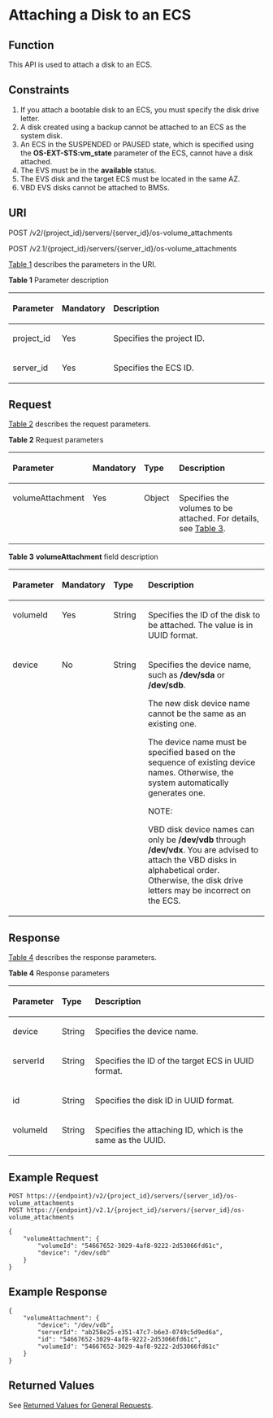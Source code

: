 # Attaching a Disk to an ECS<a name="EN-US_TOPIC_0031167350"></a>

## Function<a name="section53922917165259"></a>

This API is used to attach a disk to an ECS.

## Constraints<a name="section64211377173223"></a>

1.  If you attach a bootable disk to an ECS, you must specify the disk drive letter.
2.  A disk created using a backup cannot be attached to an ECS as the system disk.
3.  An ECS in the SUSPENDED or PAUSED state, which is specified using the  **OS-EXT-STS:vm\_state**  parameter of the ECS, cannot have a disk attached.
4.  The EVS must be in the  **available**  status.
5.  The EVS disk and the target ECS must be located in the same AZ.
6.  VBD EVS disks cannot be attached to BMSs.

## URI<a name="section51121191165259"></a>

POST /v2/\{project\_id\}/servers/\{server\_id\}/os-volume\_attachments

POST /v2.1/\{project\_id\}/servers/\{server\_id\}/os-volume\_attachments

[Table 1](#table60562285165259)  describes the parameters in the URI.

**Table  1**  Parameter description

<a name="table60562285165259"></a>
<table><thead align="left"><tr id="row4861884165259"><th class="cellrowborder" valign="top" width="16.98%" id="mcps1.2.4.1.1"><p id="p5187119"><a name="p5187119"></a><a name="p5187119"></a>Parameter</p>
</th>
<th class="cellrowborder" valign="top" width="17.549999999999997%" id="mcps1.2.4.1.2"><p id="p17503500"><a name="p17503500"></a><a name="p17503500"></a>Mandatory</p>
</th>
<th class="cellrowborder" valign="top" width="65.47%" id="mcps1.2.4.1.3"><p id="p8497414"><a name="p8497414"></a><a name="p8497414"></a>Description</p>
</th>
</tr>
</thead>
<tbody><tr id="row63809876165259"><td class="cellrowborder" valign="top" width="16.98%" headers="mcps1.2.4.1.1 "><p id="p1217433165259"><a name="p1217433165259"></a><a name="p1217433165259"></a>project_id</p>
</td>
<td class="cellrowborder" valign="top" width="17.549999999999997%" headers="mcps1.2.4.1.2 "><p id="p31503226165259"><a name="p31503226165259"></a><a name="p31503226165259"></a>Yes</p>
</td>
<td class="cellrowborder" valign="top" width="65.47%" headers="mcps1.2.4.1.3 "><p id="p37593705"><a name="p37593705"></a><a name="p37593705"></a>Specifies the project ID.</p>
</td>
</tr>
<tr id="row59999756151519"><td class="cellrowborder" valign="top" width="16.98%" headers="mcps1.2.4.1.1 "><p id="p28142050151519"><a name="p28142050151519"></a><a name="p28142050151519"></a>server_id</p>
</td>
<td class="cellrowborder" valign="top" width="17.549999999999997%" headers="mcps1.2.4.1.2 "><p id="p64913614151519"><a name="p64913614151519"></a><a name="p64913614151519"></a>Yes</p>
</td>
<td class="cellrowborder" valign="top" width="65.47%" headers="mcps1.2.4.1.3 "><p id="p23511349151519"><a name="p23511349151519"></a><a name="p23511349151519"></a>Specifies the ECS ID.</p>
</td>
</tr>
</tbody>
</table>

## Request<a name="section8194118165259"></a>

[Table 2](#table38613152151549)  describes the request parameters.

**Table  2**  Request parameters

<a name="table38613152151549"></a>
<table><thead align="left"><tr id="row40874938151549"><th class="cellrowborder" valign="top" width="16.831683168316832%" id="mcps1.2.5.1.1"><p id="p22535719151549"><a name="p22535719151549"></a><a name="p22535719151549"></a>Parameter</p>
</th>
<th class="cellrowborder" valign="top" width="17.88178817881788%" id="mcps1.2.5.1.2"><p id="p35271647131"><a name="p35271647131"></a><a name="p35271647131"></a>Mandatory</p>
</th>
<th class="cellrowborder" valign="top" width="14.441444144414442%" id="mcps1.2.5.1.3"><p id="p13453940151549"><a name="p13453940151549"></a><a name="p13453940151549"></a>Type</p>
</th>
<th class="cellrowborder" valign="top" width="50.845084508450846%" id="mcps1.2.5.1.4"><p id="p23145935151549"><a name="p23145935151549"></a><a name="p23145935151549"></a>Description</p>
</th>
</tr>
</thead>
<tbody><tr id="row62881453151549"><td class="cellrowborder" valign="top" width="16.831683168316832%" headers="mcps1.2.5.1.1 "><p id="p60232972151549"><a name="p60232972151549"></a><a name="p60232972151549"></a>volumeAttachment</p>
</td>
<td class="cellrowborder" valign="top" width="17.88178817881788%" headers="mcps1.2.5.1.2 "><p id="p1652794161320"><a name="p1652794161320"></a><a name="p1652794161320"></a>Yes</p>
</td>
<td class="cellrowborder" valign="top" width="14.441444144414442%" headers="mcps1.2.5.1.3 "><p id="p47032596151549"><a name="p47032596151549"></a><a name="p47032596151549"></a>Object</p>
</td>
<td class="cellrowborder" valign="top" width="50.845084508450846%" headers="mcps1.2.5.1.4 "><p id="p14307644151549"><a name="p14307644151549"></a><a name="p14307644151549"></a>Specifies the volumes to be attached. For details, see <a href="#table40707503151632">Table 3</a>.</p>
</td>
</tr>
</tbody>
</table>

**Table  3** **volumeAttachment**  field description

<a name="table40707503151632"></a>
<table><thead align="left"><tr id="row46910609151632"><th class="cellrowborder" valign="top" width="17.89%" id="mcps1.2.5.1.1"><p id="p9688145419315"><a name="p9688145419315"></a><a name="p9688145419315"></a>Parameter</p>
</th>
<th class="cellrowborder" valign="top" width="17.48%" id="mcps1.2.5.1.2"><p id="p118264710132"><a name="p118264710132"></a><a name="p118264710132"></a>Mandatory</p>
</th>
<th class="cellrowborder" valign="top" width="13.780000000000001%" id="mcps1.2.5.1.3"><p id="p368816541035"><a name="p368816541035"></a><a name="p368816541035"></a>Type</p>
</th>
<th class="cellrowborder" valign="top" width="50.849999999999994%" id="mcps1.2.5.1.4"><p id="p8703154232"><a name="p8703154232"></a><a name="p8703154232"></a>Description</p>
</th>
</tr>
</thead>
<tbody><tr id="row56436699151632"><td class="cellrowborder" valign="top" width="17.89%" headers="mcps1.2.5.1.1 "><p id="p7969910151632"><a name="p7969910151632"></a><a name="p7969910151632"></a>volumeId</p>
</td>
<td class="cellrowborder" valign="top" width="17.48%" headers="mcps1.2.5.1.2 "><p id="p1582647151320"><a name="p1582647151320"></a><a name="p1582647151320"></a>Yes</p>
</td>
<td class="cellrowborder" valign="top" width="13.780000000000001%" headers="mcps1.2.5.1.3 "><p id="p41582949151632"><a name="p41582949151632"></a><a name="p41582949151632"></a>String</p>
</td>
<td class="cellrowborder" valign="top" width="50.849999999999994%" headers="mcps1.2.5.1.4 "><p id="p28198497151632"><a name="p28198497151632"></a><a name="p28198497151632"></a>Specifies the ID of the disk to be attached. The value is in UUID format.</p>
</td>
</tr>
<tr id="row52459882151632"><td class="cellrowborder" valign="top" width="17.89%" headers="mcps1.2.5.1.1 "><p id="p21392044151632"><a name="p21392044151632"></a><a name="p21392044151632"></a>device</p>
</td>
<td class="cellrowborder" valign="top" width="17.48%" headers="mcps1.2.5.1.2 "><p id="p1827472138"><a name="p1827472138"></a><a name="p1827472138"></a>No</p>
</td>
<td class="cellrowborder" valign="top" width="13.780000000000001%" headers="mcps1.2.5.1.3 "><p id="p55033990151632"><a name="p55033990151632"></a><a name="p55033990151632"></a>String</p>
</td>
<td class="cellrowborder" valign="top" width="50.849999999999994%" headers="mcps1.2.5.1.4 "><p id="p7777719105553"><a name="p7777719105553"></a><a name="p7777719105553"></a>Specifies the device name, such as <strong id="b84235270611241"><a name="b84235270611241"></a><a name="b84235270611241"></a>/dev/sda</strong> or <strong id="b84235270611248"><a name="b84235270611248"></a><a name="b84235270611248"></a>/dev/sdb</strong>.</p>
<p id="p58233871152743"><a name="p58233871152743"></a><a name="p58233871152743"></a>The new disk device name cannot be the same as an existing one.</p>
<p id="p22488653151632"><a name="p22488653151632"></a><a name="p22488653151632"></a>The device name must be specified based on the sequence of existing device names. Otherwise, the system automatically generates one.</p>
<div class="note" id="note794417411107"><a name="note794417411107"></a><a name="note794417411107"></a><span class="notetitle"> NOTE: </span><div class="notebody"><p id="p1694404115106"><a name="p1694404115106"></a><a name="p1694404115106"></a>VBD disk device names can only be <strong id="b842352706172420"><a name="b842352706172420"></a><a name="b842352706172420"></a>/dev/vdb</strong> through <strong id="b842352706172434"><a name="b842352706172434"></a><a name="b842352706172434"></a>/dev/vdx</strong>. You are advised to attach the VBD disks in alphabetical order. Otherwise, the disk drive letters may be incorrect on the ECS.</p>
</div></div>
</td>
</tr>
</tbody>
</table>

## Response<a name="section58140617165259"></a>

[Table 4](#table548498215180)  describes the response parameters.

**Table  4**  Response parameters

<a name="table548498215180"></a>
<table><thead align="left"><tr id="row3759039515180"><th class="cellrowborder" valign="top" width="17.83%" id="mcps1.2.4.1.1"><p id="p62404314"><a name="p62404314"></a><a name="p62404314"></a>Parameter</p>
</th>
<th class="cellrowborder" valign="top" width="13%" id="mcps1.2.4.1.2"><p id="p3528183"><a name="p3528183"></a><a name="p3528183"></a>Type</p>
</th>
<th class="cellrowborder" valign="top" width="69.17%" id="mcps1.2.4.1.3"><p id="p17347392"><a name="p17347392"></a><a name="p17347392"></a>Description</p>
</th>
</tr>
</thead>
<tbody><tr id="row4742233715180"><td class="cellrowborder" valign="top" width="17.83%" headers="mcps1.2.4.1.1 "><p id="p1600407115180"><a name="p1600407115180"></a><a name="p1600407115180"></a>device</p>
</td>
<td class="cellrowborder" valign="top" width="13%" headers="mcps1.2.4.1.2 "><p id="p2126141115180"><a name="p2126141115180"></a><a name="p2126141115180"></a>String</p>
</td>
<td class="cellrowborder" valign="top" width="69.17%" headers="mcps1.2.4.1.3 "><p id="p4389880615180"><a name="p4389880615180"></a><a name="p4389880615180"></a>Specifies the device name.</p>
</td>
</tr>
<tr id="row5954494215180"><td class="cellrowborder" valign="top" width="17.83%" headers="mcps1.2.4.1.1 "><p id="p5841097215180"><a name="p5841097215180"></a><a name="p5841097215180"></a>serverId</p>
</td>
<td class="cellrowborder" valign="top" width="13%" headers="mcps1.2.4.1.2 "><p id="p3366825815180"><a name="p3366825815180"></a><a name="p3366825815180"></a>String</p>
</td>
<td class="cellrowborder" valign="top" width="69.17%" headers="mcps1.2.4.1.3 "><p id="p4217250415180"><a name="p4217250415180"></a><a name="p4217250415180"></a>Specifies the ID of the target ECS in UUID format.</p>
</td>
</tr>
<tr id="row4400822315180"><td class="cellrowborder" valign="top" width="17.83%" headers="mcps1.2.4.1.1 "><p id="p789628615180"><a name="p789628615180"></a><a name="p789628615180"></a>id</p>
</td>
<td class="cellrowborder" valign="top" width="13%" headers="mcps1.2.4.1.2 "><p id="p3561941815180"><a name="p3561941815180"></a><a name="p3561941815180"></a>String</p>
</td>
<td class="cellrowborder" valign="top" width="69.17%" headers="mcps1.2.4.1.3 "><p id="p2593706215180"><a name="p2593706215180"></a><a name="p2593706215180"></a>Specifies the disk ID in UUID format.</p>
</td>
</tr>
<tr id="row3210697315180"><td class="cellrowborder" valign="top" width="17.83%" headers="mcps1.2.4.1.1 "><p id="p5052800715180"><a name="p5052800715180"></a><a name="p5052800715180"></a>volumeId</p>
</td>
<td class="cellrowborder" valign="top" width="13%" headers="mcps1.2.4.1.2 "><p id="p6623678615180"><a name="p6623678615180"></a><a name="p6623678615180"></a>String</p>
</td>
<td class="cellrowborder" valign="top" width="69.17%" headers="mcps1.2.4.1.3 "><p id="p4966276115180"><a name="p4966276115180"></a><a name="p4966276115180"></a>Specifies the attaching ID, which is the same as the UUID.</p>
</td>
</tr>
</tbody>
</table>

## Example Request<a name="section8675155319416"></a>

```
POST https://{endpoint}/v2/{project_id}/servers/{server_id}/os-volume_attachments
POST https://{endpoint}/v2.1/{project_id}/servers/{server_id}/os-volume_attachments
```

```
{
    "volumeAttachment": {
        "volumeId": "54667652-3029-4af8-9222-2d53066fd61c",
        "device": "/dev/sdb"
    }
}
```

## Example Response<a name="section104992312387"></a>

```
{
    "volumeAttachment": {
        "device": "/dev/vdb",
        "serverId": "ab258e25-e351-47c7-b6e3-0749c5d9ed6a",
        "id": "54667652-3029-4af8-9222-2d53066fd61c",
        "volumeId": "54667652-3029-4af8-9222-2d53066fd61c"
    }
}
```

## Returned Values<a name="section38817202165259"></a>

See  [Returned Values for General Requests](returned-values-for-general-requests.md).

